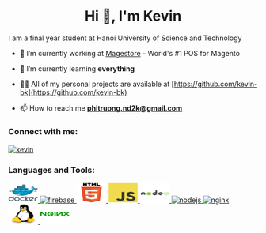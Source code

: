 <h1 align="center">Hi 👋, I'm Kevin</h1>

I am a final year student at Hanoi University of Science and Technology

- 🔭 I’m currently working at [Magestore](https://www.magestore.com/) - World's #1 POS for Magento

- 🌱 I’m currently learning **everything**

- 👨‍💻 All of my personal projects are available at [https://github.com/kevin-bk](https://github.com/kevin-bk)

- 📫 How to reach me **phitruong.nd2k@gmail.com**

<h3 align="left">Connect with me:</h3>
<p align="left">
<a href="https://discordapp.com/users/PhiTruong#9741" target="blank"><img align="center" src="https://www.vectorlogo.zone/logos/discordapp/discordapp-icon.svg" alt="kevin" width="60" /></a>
</p>


<h3 align="left">Languages and Tools:</h3>
<a href="https://www.docker.com/" target="_blank" rel="noreferrer"> <img src="https://raw.githubusercontent.com/devicons/devicon/master/icons/docker/docker-original-wordmark.svg" alt="docker" width="60" height="40"/> </a> <a href="https://firebase.google.com/" target="_blank" rel="noreferrer"> <img src="https://www.vectorlogo.zone/logos/firebase/firebase-icon.svg" alt="firebase" width="60" height="40"/> <a href="https://www.w3.org/html/" target="_blank" rel="noreferrer"> <img src="https://raw.githubusercontent.com/devicons/devicon/master/icons/html5/html5-original-wordmark.svg" alt="html5" width="60" height="40"/> </a> <a href="https://developer.mozilla.org/en-US/docs/Web/JavaScript" target="_blank" rel="noreferrer"> <img src="https://raw.githubusercontent.com/devicons/devicon/master/icons/javascript/javascript-original.svg" alt="javascript" width="60" height="40"/> </a> <a href="https://nodejs.org" target="_blank" rel="noreferrer"> <img src="https://raw.githubusercontent.com/devicons/devicon/master/icons/nodejs/nodejs-original-wordmark.svg" alt="nodejs" width="60" height="40"/> </a> <a href="https://reactjs.org/" target="_blank" rel="noreferrer"> <img src="https://www.vectorlogo.zone/logos/reactjs/reactjs-ar21.svg" alt="nodejs" width="60" height="40"/> </a> <a href="https://www.php.net/" target="_blank" rel="noreferrer"> <img src="https://www.vectorlogo.zone/logos/php/php-ar21.svg" alt="nginx" width="60" height="40"/> </a> <a href="https://www.linux.org/" target="_blank" rel="noreferrer"> <img src="https://raw.githubusercontent.com/devicons/devicon/master/icons/linux/linux-original.svg" alt="linux" width="60" height="40"/> </a> <a href="https://www.nginx.com" target="_blank" rel="noreferrer"> <img src="https://raw.githubusercontent.com/devicons/devicon/master/icons/nginx/nginx-original.svg" alt="nginx" width="60" height="40"/> </a> </p>
